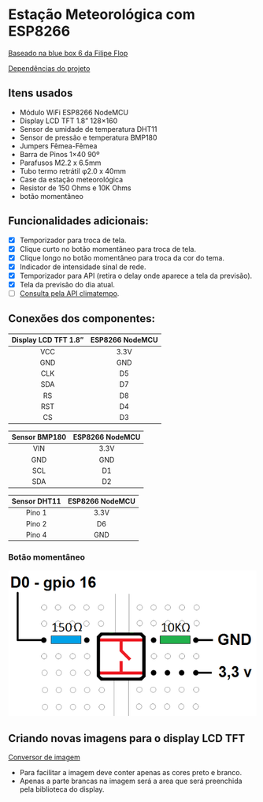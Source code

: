 # Estação Meteorológica com ESP8266

[Baseado na blue box 6 da Filipe Flop](https://www.filipeflop.com/blog/estacao-meteorologica-com-esp8266-nodemcu/)

[Dependências do projeto](http://img.filipeflop.com/files/download/BLU06/libraries.rar)

## Itens usados
* Módulo WiFi ESP8266 NodeMCU
* Display LCD TFT 1.8” 128×160
* Sensor de umidade de temperatura DHT11
* Sensor de pressão e temperatura BMP180
* Jumpers Fêmea-Fêmea
* Barra de Pinos 1×40 90º
* Parafusos M2.2 x 6.5mm
* Tubo termo retrátil φ2.0 x 40mm
* Case da estação meteorológica
* Resistor de 150 Ohms e 10K Ohms
* botão momentâneo


## Funcionalidades adicionais:

- [x] Temporizador para troca de tela.
- [x] Clique curto no botão momentâneo para troca de tela.
- [x] Clique longo no botão momentâneo para troca da cor do tema.
- [x] Indicador de intensidade sinal de rede.
- [x] Temporizador para API (retira o delay onde aparece a tela da previsão).
- [x] Tela da previsão do dia atual.
- [ ] [Consulta pela API climatempo](https://advisor.climatempo.com.br/).

## Conexões dos componentes:

|Display LCD TFT 1.8”|ESP8266 NodeMCU|
|:------------------:|:-------------:|
|VCC                 |3.3V           |
|GND                 |GND            |
|CLK                 |D5             |
|SDA                 |D7             |
|RS                  |D8             |
|RST                 |D4             |
|CS                  |D3             |

|Sensor BMP180 |ESP8266 NodeMCU  |
|:------------:|:---------------:|
|VIN           |3.3V             |
|GND           |GND              |
|SCL           |D1               |
|SDA           |D2               |

|Sensor DHT11  |ESP8266 NodeMCU |
|:------------:|:--------------:|
|Pino 1        |3.3V            |
|Pino 2        |D6              |
|Pino 4        |GND             |

### Botão momentâneo
![Conexão do botão](https://github.com/MaxsonCM/Estacao_Meteorologica/blob/main/extra/pin_button.png)

## Criando novas imagens para o display LCD TFT

[Conversor de imagem](http://javl.github.io/image2cpp/)
* Para facilitar a imagem deve conter apenas as cores preto e branco.
* Apenas a parte brancas na imagem será a area que será preenchida pela biblioteca do display.
